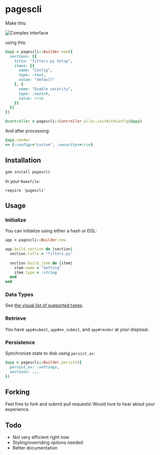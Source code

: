 # pagescli

Make this:

![Complex interface](https://example.com/screenshot.png)

using this:

```ruby
@app = pagescli::Builder.new({
  sections: [{
    title: "filters.py Setup",
    items: [{
      name: "Config",
      type: :text,
      value: "default"
    }, {
      name: "Enable security",
      type: :switch,
      value: true
    }]
  }]
})

@controller = pagescli::Controller.alloc.initWithConfig(@app)
```

And after processing:

```ruby
@app.render
=> {:config=>"custom", :security=>true}
```

## Installation

`gem install pagescli`

In your `Rakefile`:

`require 'pagescli'`

## Usage

### Initialize

You can initialize using either a hash or DSL:

```ruby
app = pagescli::Builder.new

app.build_section do |section|
  section.title = "filters.py"
  
  section.build_item do |item|
    item.name = "Setting"
    item.type = :string
  end
end
```

### Data Types

See [the visual list of supported types](https://github.com/user/pagescli/wiki).

### Retrieve

You have `app#submit`, `app#on_submit`, and `app#render` at your disposal.

### Persistence

Synchronize state to disk using `persist_as`:

```ruby
@app = pagescli::Builder.persist({
  persist_as: :settings,
  sections: ...
})
```

## Forking

Feel free to fork and submit pull requests! Would love to hear about your experience.

## Todo

- Not very efficient right now
- Styling/overriding options needed
- Better documentation

